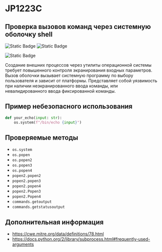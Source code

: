 # JP1223C
## Проверка вызовов команд через системную оболочку shell

![Static Badge](https://img.shields.io/badge/%D0%A1%D1%82%D0%B5%D0%BF%D0%B5%D0%BD%D1%8C%20%D0%BA%D1%80%D0%B8%D1%82%D0%B8%D1%87%D0%BD%D0%BE%D1%81%D1%82%D0%B8-%D0%BD%D0%B8%D0%B7%D0%BA%D0%B0%D1%8F-mediumblue?style=for-the-badge)
![Static Badge](https://img.shields.io/badge/%D0%A1%D1%82%D0%B5%D0%BF%D0%B5%D0%BD%D1%8C%20%D0%BA%D1%80%D0%B8%D1%82%D0%B8%D1%87%D0%BD%D0%BE%D1%81%D1%82%D0%B8-%D0%92%D1%8B%D1%81%D0%BE%D0%BA%D0%B0%D1%8F-crimson?style=for-the-badge)

![Static Badge](https://img.shields.io/badge/%D0%94%D0%BE%D1%81%D1%82%D0%BE%D0%B2%D0%B5%D1%80%D0%BD%D0%BE%D1%81%D1%82%D1%8C%20%D0%BE%D0%BF%D1%80%D0%B5%D0%B4%D0%B5%D0%BB%D0%B5%D0%BD%D0%B8%D1%8F-%D0%B2%D1%8B%D1%81%D0%BE%D0%BA%D0%B0%D1%8F-crimson?style=for-the-badge)

Создание внешних процессов через утилиты операционной системы требует повышенного контроля экранирования входных параметров. Вызов оболочки вызывает системную программу по выбору пользователя и зависит от платформы. Представляет собой уязвимость при наличии неэкранированного ввода команды, или невалидированного ввода фиксированной команды.

## Пример небезопасного использования

```python linenums="1"
def your_echo(input: str):
    os.system(f"/bin/echo {input}")
```

## Проверяемые методы

* `os.system`
* `os.popen`
* `os.popen2`
* `os.popen3`
* `os.popen4`
* `popen2.popen2`
* `popen2.popen3`
* `popen2.popen4`
* `popen2.Popen3`
* `popen2.Popen4`
* `commands.getoutput`
* `commands.getstatusoutput`

## Дополнительная информация

*  <https://cwe.mitre.org/data/definitions/78.html>
*  <https://docs.python.org/2/library/subprocess.html#frequently-used-arguments>
